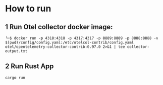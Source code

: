 # How to run
## 1 Run Otel collector docker image:

```
╰─$ docker run -p 4318:4318 -p 4317:4317 -p 8889:8889 -p 8888:8888 -v $(pwd)/config/config.yaml:/etc/otelcol-contrib/config.yaml otel/opentelemetry-collector-contrib:0.97.0 2>&1 | tee collector-output.txt
```

## 2 Run Rust App
```
cargo run
```


